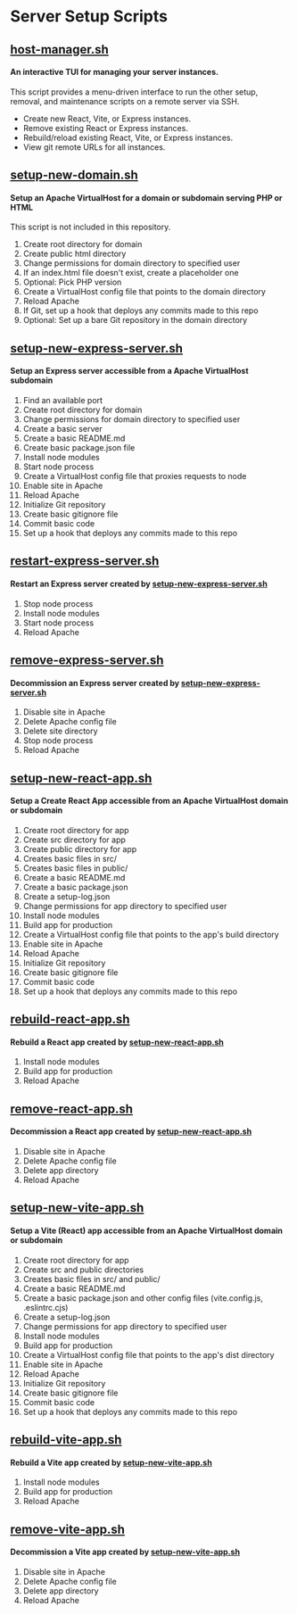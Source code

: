 # Server Setup Scripts

## [host-manager.sh](https://github.com/fcc-lol/server-setup-scripts/blob/main/host-manager.sh)
#### An interactive TUI for managing your server instances.
This script provides a menu-driven interface to run the other setup, removal, and maintenance scripts on a remote server via SSH.
- Create new React, Vite, or Express instances.
- Remove existing React or Express instances.
- Rebuild/reload existing React, Vite, or Express instances.
- View git remote URLs for all instances.

## [setup-new-domain.sh](https://github.com/fcc-lol/server-setup-scripts/blob/main/setup-new-domain.sh)
#### Setup an Apache VirtualHost for a domain or subdomain serving PHP or HTML

This script is not included in this repository.
1. Create root directory for domain
2. Create public html directory
3. Change permissions for domain directory to specified user
4. If an index.html file doesn't exist, create a placeholder one
5. Optional: Pick PHP version
6. Create a VirtualHost config file that points to the domain directory
7. Reload Apache
8. If Git, set up a hook that deploys any commits made to this repo 
9. Optional: Set up a bare Git repository in the domain directory

## [setup-new-express-server.sh](https://github.com/fcc-lol/server-setup-scripts/blob/main/setup-new-express-server.sh)
#### Setup an Express server accessible from a Apache VirtualHost subdomain

1. Find an available port
2. Create root directory for domain
3. Change permissions for domain directory to specified user
4. Create a basic server
5. Create a basic README.md
6. Create basic package.json file
7. Install node modules
8. Start node process
9. Create a VirtualHost config file that proxies requests to node
10. Enable site in Apache
11. Reload Apache
12. Initialize Git repository
13. Create basic gitignore file
14. Commit basic code
15. Set up a hook that deploys any commits made to this repo

## [restart-express-server.sh](https://github.com/fcc-lol/server-setup-scripts/blob/main/restart-express-server.sh)
#### Restart an Express server created by [setup-new-express-server.sh](https://github.com/fcc-lol/server-setup-scripts/blob/main/setup-new-express-server.sh)

1. Stop node process
2. Install node modules
3. Start node process
4. Reload Apache

## [remove-express-server.sh](https://github.com/fcc-lol/server-setup-scripts/blob/main/remove-express-server.sh)
#### Decommission an Express server created by [setup-new-express-server.sh](https://github.com/fcc-lol/server-setup-scripts/blob/main/setup-new-express-server.sh)

1. Disable site in Apache
2. Delete Apache config file
3. Delete site directory
4. Stop node process
5. Reload Apache

## [setup-new-react-app.sh](https://github.com/fcc-lol/server-setup-scripts/blob/main/setup-new-react-app.sh)
#### Setup a Create React App accessible from an Apache VirtualHost domain or subdomain

1. Create root directory for app
2. Create src directory for app
3. Create public directory for app
4. Creates basic files in src/
5. Creates basic files in public/
6. Create a basic README.md
7. Create a basic package.json
8. Create a setup-log.json
9. Change permissions for app directory to specified user
10. Install node modules
11. Build app for production
12. Create a VirtualHost config file that points to the app's build directory
13. Enable site in Apache
14. Reload Apache
15. Initialize Git repository
16. Create basic gitignore file
17. Commit basic code
18. Set up a hook that deploys any commits made to this repo 

## [rebuild-react-app.sh](https://github.com/fcc-lol/server-setup-scripts/blob/main/rebuild-react-app.sh)
#### Rebuild a React app created by [setup-new-react-app.sh](https://github.com/fcc-lol/server-setup-scripts/blob/main/setup-new-react-app.sh)

1. Install node modules
2. Build app for production
3. Reload Apache
   
## [remove-react-app.sh](https://github.com/fcc-lol/server-setup-scripts/blob/main/remove-react-app.sh)
#### Decommission a React app created by [setup-new-react-app.sh](https://github.com/fcc-lol/server-setup-scripts/blob/main/setup-new-react-app.sh)

1. Disable site in Apache
2. Delete Apache config file
3. Delete app directory
4. Reload Apache

## [setup-new-vite-app.sh](https://github.com/fcc-lol/server-setup-scripts/blob/main/setup-new-vite-app.sh)
#### Setup a Vite (React) app accessible from an Apache VirtualHost domain or subdomain

1. Create root directory for app
2. Create src and public directories
3. Creates basic files in src/ and public/
4. Create a basic README.md
5. Create a basic package.json and other config files (vite.config.js, .eslintrc.cjs)
6. Create a setup-log.json
7. Change permissions for app directory to specified user
8. Install node modules
9. Build app for production
10. Create a VirtualHost config file that points to the app's dist directory
11. Enable site in Apache
12. Reload Apache
13. Initialize Git repository
14. Create basic gitignore file
15. Commit basic code
16. Set up a hook that deploys any commits made to this repo 

## [rebuild-vite-app.sh](https://github.com/fcc-lol/server-setup-scripts/blob/main/rebuild-vite-app.sh)
#### Rebuild a Vite app created by [setup-new-vite-app.sh](https://github.com/fcc-lol/server-setup-scripts/blob/main/setup-new-vite-app.sh)

1. Install node modules
2. Build app for production
3. Reload Apache
   
## [remove-vite-app.sh](https://github.com/fcc-lol/server-setup-scripts/blob/main/remove-vite-app.sh)
#### Decommission a Vite app created by [setup-new-vite-app.sh](https://github.com/fcc-lol/server-setup-scripts/blob/main/setup-new-vite-app.sh)

1. Disable site in Apache
2. Delete Apache config file
3. Delete app directory
4. Reload Apache
